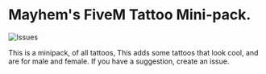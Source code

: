 # Mayhem's FiveM Tattoo Mini-pack.

![Issues](https://img.shields.io/github/issues/MayhemStudios/FiveM-Tattoo-Pack?style=for-the-badge&logo=github-critical)

This is a minipack, of all tattoos, This adds some tattoos that look cool, and are for male and female.
If you have a suggestion, create an issue.
